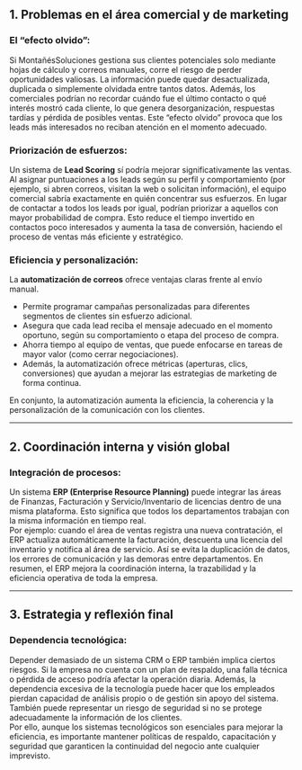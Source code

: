 ## **1. Problemas en el área comercial y de marketing**

### **El “efecto olvido”:**

Si MontañésSoluciones gestiona sus clientes potenciales solo mediante hojas de cálculo y correos manuales, corre el riesgo de perder oportunidades valiosas. La información puede quedar desactualizada, duplicada o simplemente olvidada entre tantos datos. Además, los comerciales podrían no recordar cuándo fue el último contacto o qué interés mostró cada cliente, lo que genera desorganización, respuestas tardías y pérdida de posibles ventas. Este “efecto olvido” provoca que los leads más interesados no reciban atención en el momento adecuado.
### **Priorización de esfuerzos:**

Un sistema de **Lead Scoring** sí podría mejorar significativamente las ventas. Al asignar puntuaciones a los leads según su perfil y comportamiento (por ejemplo, si abren correos, visitan la web o solicitan información), el equipo comercial sabría exactamente en quién concentrar sus esfuerzos. En lugar de contactar a todos los leads por igual, podrían priorizar a aquellos con mayor probabilidad de compra. Esto reduce el tiempo invertido en contactos poco interesados y aumenta la tasa de conversión, haciendo el proceso de ventas más eficiente y estratégico.
### **Eficiencia y personalización:**

La **automatización de correos** ofrece ventajas claras frente al envío manual.
- Permite programar campañas personalizadas para diferentes segmentos de clientes sin esfuerzo adicional.
- Asegura que cada lead reciba el mensaje adecuado en el momento oportuno, según su comportamiento o etapa del proceso de compra.
- Ahorra tiempo al equipo de ventas, que puede enfocarse en tareas de mayor valor (como cerrar negociaciones).
- Además, la automatización ofrece métricas (aperturas, clics, conversiones) que ayudan a mejorar las estrategias de marketing de forma continua.

En conjunto, la automatización aumenta la eficiencia, la coherencia y la personalización de la comunicación con los clientes.

---
## **2. Coordinación interna y visión global**

### **Integración de procesos:**

Un sistema **ERP (Enterprise Resource Planning)** puede integrar las áreas de Finanzas, Facturación y Servicio/Inventario de licencias dentro de una misma plataforma. Esto significa que todos los departamentos trabajan con la misma información en tiempo real.  
Por ejemplo: cuando el área de ventas registra una nueva contratación, el ERP actualiza automáticamente la facturación, descuenta una licencia del inventario y notifica al área de servicio. Así se evita la duplicación de datos, los errores de comunicación y las demoras entre departamentos. En resumen, el ERP mejora la coordinación interna, la trazabilidad y la eficiencia operativa de toda la empresa.

---
## **3. Estrategia y reflexión final**

### **Dependencia tecnológica:**

Depender demasiado de un sistema CRM o ERP también implica ciertos riesgos. Si la empresa no cuenta con un plan de respaldo, una falla técnica o pérdida de acceso podría afectar la operación diaria. Además, la dependencia excesiva de la tecnología puede hacer que los empleados pierdan capacidad de análisis propio o de gestión sin apoyo del sistema. También puede representar un riesgo de seguridad si no se protege adecuadamente la información de los clientes.  
Por ello, aunque los sistemas tecnológicos son esenciales para mejorar la eficiencia, es importante mantener políticas de respaldo, capacitación y seguridad que garanticen la continuidad del negocio ante cualquier imprevisto.